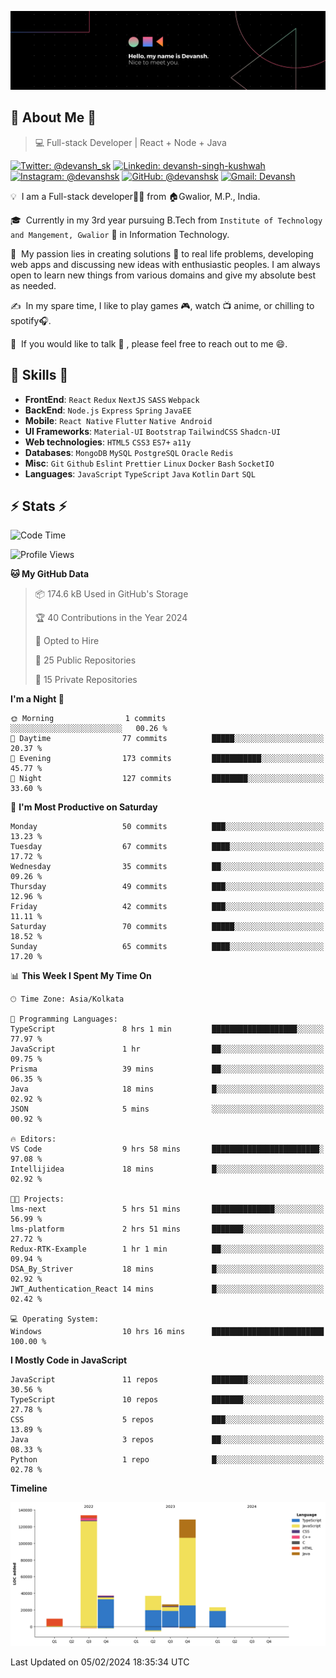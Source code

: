 ![Banner](./Devansh%20Singh%20Banner.png)

## 👋 About Me 👋

> 💻 Full-stack Developer | React + Node + Java

[![Twitter: @devansh_sk](https://img.shields.io/twitter/follow/devansh_sk?style=social)](https://twitter.com/devansh_sk)
[![Linkedin: devansh-singh-kushwah](https://img.shields.io/badge/-Devansh%20Singh%20Kushwah-blue?style=flat-square&logo=Linkedin&logoColor=white&link=https://www.linkedin.com/in/devanshsk/)](https://www.linkedin.com/in/devanshsk/)
[![Instagram: @devanshsk](https://img.shields.io/badge/-devanshsk-E4405F?style=flat-square&logo=instagram&logoColor=white)](https://instagram.com/devanshsk)
[![GitHub: @devanshsk](https://img.shields.io/github/followers/devanshsk?label=follow&style=social)](https://github.com/devanshsk)
[![Gmail: Devansh](https://img.shields.io/badge/Gmail-D14836?style=flat-square&logo=gmail&logoColor=white)](mailto:work.devanshsk@gmail.com)

💡 &nbsp;I am a Full-stack developer🧑‍💻 from 🏠Gwalior, M.P., India.

🎓 &nbsp;Currently in my 3rd year pursuing B.Tech from `Institute of Technology and Mangement, Gwalior` 🏫 in Information Technology.

🌱 &nbsp;My passion lies in creating solutions 🚩 to real life problems, developing web apps and discussing new ideas with enthusiastic peoples.
I am always open to learn new things from various domains and give my absolute best as needed.

✍️ &nbsp;In my spare time, I like to play games 🎮, watch 📺 anime, or chilling to spotify🎧.

💬 &nbsp;If you would like to talk 👋 , please feel free to reach out to me 😄.

##  🎉 Skills  🎉
- **FrontEnd**: `React` `Redux` `NextJS` `SASS` `Webpack`
- **BackEnd**: `Node.js` `Express` `Spring` `JavaEE`
- **Mobile**: `React Native` `Flutter` `Native Android`
- **UI Frameworks**: `Material-UI` `Bootstrap` `TailwindCSS` `Shadcn-UI`
- **Web technologies**: `HTML5` `CSS3` `ES7+` `a11y`
- **Databases**: `MongoDB` `MySQL` `PostgreSQL` `Oracle` `Redis`
- **Misc**: `Git` `Github` `Eslint` `Prettier` `Linux` `Docker` `Bash` `SocketIO`
- **Languages**: `JavaScript` `TypeScript` `Java` `Kotlin` `Dart` `SQL`

## ⚡ Stats ⚡
<!--START_SECTION:waka-->
![Code Time](http://img.shields.io/badge/Code%20Time-48%20hrs%2018%20mins-blue)

![Profile Views](http://img.shields.io/badge/Profile%20Views-91-blue)

**🐱 My GitHub Data** 

> 📦 174.6 kB Used in GitHub's Storage 
 > 
> 🏆 40 Contributions in the Year 2024
 > 
> 💼 Opted to Hire
 > 
> 📜 25 Public Repositories 
 > 
> 🔑 15 Private Repositories 
 > 
**I'm a Night 🦉** 

```text
🌞 Morning                1 commits           ░░░░░░░░░░░░░░░░░░░░░░░░░   00.26 % 
🌆 Daytime                77 commits          █████░░░░░░░░░░░░░░░░░░░░   20.37 % 
🌃 Evening                173 commits         ███████████░░░░░░░░░░░░░░   45.77 % 
🌙 Night                  127 commits         ████████░░░░░░░░░░░░░░░░░   33.60 % 
```
📅 **I'm Most Productive on Saturday** 

```text
Monday                   50 commits          ███░░░░░░░░░░░░░░░░░░░░░░   13.23 % 
Tuesday                  67 commits          ████░░░░░░░░░░░░░░░░░░░░░   17.72 % 
Wednesday                35 commits          ██░░░░░░░░░░░░░░░░░░░░░░░   09.26 % 
Thursday                 49 commits          ███░░░░░░░░░░░░░░░░░░░░░░   12.96 % 
Friday                   42 commits          ███░░░░░░░░░░░░░░░░░░░░░░   11.11 % 
Saturday                 70 commits          █████░░░░░░░░░░░░░░░░░░░░   18.52 % 
Sunday                   65 commits          ████░░░░░░░░░░░░░░░░░░░░░   17.20 % 
```


📊 **This Week I Spent My Time On** 

```text
🕑︎ Time Zone: Asia/Kolkata

💬 Programming Languages: 
TypeScript               8 hrs 1 min         ███████████████████░░░░░░   77.97 % 
JavaScript               1 hr                ██░░░░░░░░░░░░░░░░░░░░░░░   09.75 % 
Prisma                   39 mins             ██░░░░░░░░░░░░░░░░░░░░░░░   06.35 % 
Java                     18 mins             █░░░░░░░░░░░░░░░░░░░░░░░░   02.92 % 
JSON                     5 mins              ░░░░░░░░░░░░░░░░░░░░░░░░░   00.92 % 

🔥 Editors: 
VS Code                  9 hrs 58 mins       ████████████████████████░   97.08 % 
Intellijidea             18 mins             █░░░░░░░░░░░░░░░░░░░░░░░░   02.92 % 

🐱‍💻 Projects: 
lms-next                 5 hrs 51 mins       ██████████████░░░░░░░░░░░   56.99 % 
lms-platform             2 hrs 51 mins       ███████░░░░░░░░░░░░░░░░░░   27.72 % 
Redux-RTK-Example        1 hr 1 min          ██░░░░░░░░░░░░░░░░░░░░░░░   09.94 % 
DSA_By_Striver           18 mins             █░░░░░░░░░░░░░░░░░░░░░░░░   02.92 % 
JWT_Authentication_React 14 mins             █░░░░░░░░░░░░░░░░░░░░░░░░   02.42 % 

💻 Operating System: 
Windows                  10 hrs 16 mins      █████████████████████████   100.00 % 
```

**I Mostly Code in JavaScript** 

```text
JavaScript               11 repos            ████████░░░░░░░░░░░░░░░░░   30.56 % 
TypeScript               10 repos            ███████░░░░░░░░░░░░░░░░░░   27.78 % 
CSS                      5 repos             ███░░░░░░░░░░░░░░░░░░░░░░   13.89 % 
Java                     3 repos             ██░░░░░░░░░░░░░░░░░░░░░░░   08.33 % 
Python                   1 repo              █░░░░░░░░░░░░░░░░░░░░░░░░   02.78 % 
```



**Timeline**

![Lines of Code chart](https://raw.githubusercontent.com/DevanshSK/DevanshSK/main/assets/bar_graph.png)


 Last Updated on 05/02/2024 18:35:34 UTC
<!--END_SECTION:waka-->
